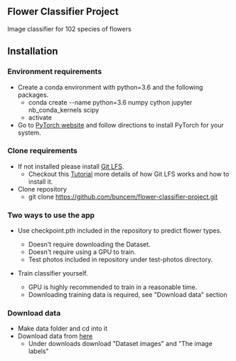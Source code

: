 Flower Classifier Project
------------------------------

Image classifier for 102 species of flowers

Installation
--------------------

### Environment requirements

* Create a conda environment with python=3.6 and the following packages.
    * conda create --name <env> python=3.6 numpy cython jupyter nb_conda_kernels scipy
    * activate <env>
* Go to [PyTorch website](https://pytorch.org/) and follow directions to install PyTorch for your system.

### Clone requirements

* If not installed please install [Git LFS](https://git-lfs.github.com).
    * Checkout this [Tutorial](https://www.atlassian.com/git/tutorials/git-lfs) more details of how Git LFS works and how to install it.
* Clone repository
    * git clone https://github.com/buncem/flower-classifier-project.git

### Two ways to use the app

* Use checkpoint.pth included in the repository to predict flower types.
    * Doesn't require downloading the Dataset.
    * Doesn't require using a GPU to train.
    * Test photos included in repository under test-photos directory.

* Train classifier yourself.
    * GPU is highly recommended to train in a reasonable time.
    * Downloading training data is required, see "Download data" section



### Download data

* Make data folder and cd into it
* Download data from [here](http://www.robots.ox.ac.uk/~vgg/data/flowers/102/index.html)
    * Under downloads download "Dataset images" and "The image labels"

